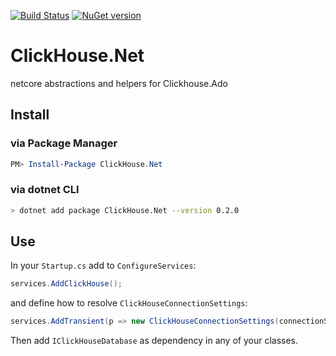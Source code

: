 [![Build Status](https://travis-ci.org/ilyabreev/ClickHouse.Net.svg?branch=master)](https://travis-ci.org/ilyabreev/ClickHouse.Net)
[![NuGet version](https://badge.fury.io/nu/ClickHouse.Net.svg)](https://badge.fury.io/nu/ClickHouse.Net)

# ClickHouse.Net
netcore abstractions and helpers for Clickhouse.Ado

## Install

### via Package Manager
```powershell
PM> Install-Package ClickHouse.Net
```

### via dotnet CLI
```bash
> dotnet add package ClickHouse.Net --version 0.2.0
```

## Use

In your `Startup.cs` add to `ConfigureServices`:

```c#
services.AddClickHouse();
```

and define how to resolve `ClickHouseConnectionSettings`:

```c#
services.AddTransient(p => new ClickHouseConnectionSettings(connectionString));
```

Then add `IClickHouseDatabase` as dependency in any of your classes.